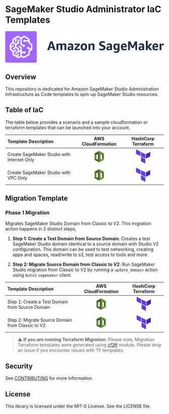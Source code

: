 # SageMaker Studio Administrator IaC Templates

![Studio Banner](./media/sagemaker-banner.png)

## Overview

This repository is dedicated for Amazon SageMaker Studio Administration Infrastructure as Code templates to spin-up SageMaker Studio resources.



## Table of IaC

The table below provides a scenario and a sample cloudformation or terraform templates that can be launched into your account.



| Template Description      | AWS CloudFormation | HashiCorp Terraform |
| :------------------------ | :-----------:  | :--------:|
| Create SageMaker Studio with Internet Only      | [<img src="./media/cfnicon.jpg" width="50" height="50" />](./src-cloudformation-iac/example.yaml)       | [<img src="./media/tficon.png" width="45" height="45" />](./src-cloudformation-iac/example.yaml)       |
| Create SageMaker Studio with VPC Only   |  [<img src="./media/cfnicon.jpg" width="50" height="50" />](./src-cloudformation-iac/example.yaml)        | [<img src="./media/tficon.png" width="45" height="45" />](./src-cloudformation-iac/example.yaml)       |


## Migration Template

### Phase 1 Migration

Migrates SageMaker Studio Domain from Classic to V2. This migration action happens in 2 distinct steps,

1. **Step 1: Create a Test Domain from Source Domain**: Creates a test SageMaker Studio domain identical to a source domain with Studio V2 configuration. This domain can be used to test networking, creating apps and spaces, read/write to s3, test access to tools and more.
   
2. **Step 2: Migrate Source Domain from Classic to V2**: Run SageMaker Studio migration from Classic to V2 by running a `update_domain` action using `boto3` `sagemaker` client.


| Template Description      | AWS CloudFormation | HashiCorp Terraform |
| :------------------------ | :-----------:  | :--------:|
| Step 1: Create a Test Domain from Source Domain     | [<img src="./media/cfnicon.jpg" width="50" height="50" />](./src-cloudformation-iac/studio-classic-to-studio-v2/CreateTestDomainFromSourceDomain.yaml)       | [<img src="./media/tficon.png" width="45" height="45" />](./src-terraform-iac/studio-classic-to-studio-v2/CreateTestDomainFromSourceDomain.tf)       |
| Step 2: Migrate Source Domain from Classic to V2    | [<img src="./media/cfnicon.jpg" width="50" height="50" />](./src-cloudformation-iac/studio-classic-to-studio-v2/MigrateSourceDomain.yaml)       | [<img src="./media/tficon.png" width="45" height="45" />](./src-terraform-iac/studio-classic-to-studio-v2/MigrateSourceDomain.tf)       |

> :warning: **If you are running Terraform Migration**: Please note, Migration Terraform templates were generated using [cf2tf](https://github.com/DontShaveTheYak/cf2tf) module. Please drop an issue if you encounter issues with TF templates.

## Security

See [CONTRIBUTING](CONTRIBUTING.md#security-issue-notifications) for more information.


## License

This library is licensed under the MIT-0 License. See the LICENSE file.

